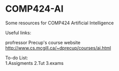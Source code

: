 # COMP424-AI
Some resources for COMP424 Artificial Intelligence

Useful links:

profressor Precup's course website
http://www.cs.mcgill.ca/~dprecup/courses/ai.html

To-do List:  
1.Assigments
2.Tut
3.exams
